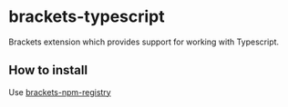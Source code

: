 # brackets-typescript

Brackets extension which provides support for working with Typescript.

## How to install

Use [brackets-npm-registry](https://github.com/zaggino/brackets-npm-registry)
